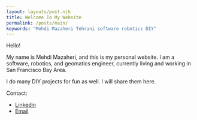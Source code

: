 ```yaml
---
layout: layouts/post.njk
title: Welcome To My Website
permalink: /posts/main/
keywords: "Mehdi Mazaheri Tehrani software robotics DIY"
---
```


Hello!

My name is Mehdi Mazaheri, and this is my personal website. I am a software, robotics, and geomatics engineer, currently living and working in San Francisco Bay Area.

I do many DIY projects for fun as well. I will share them here.

Contact:
- [Linkedin](https://www.linkedin.com/in/mmazaheri/) 
- <a href="mailto:m.mazaheri.t@gmail.com" target="_blank">Email</a>